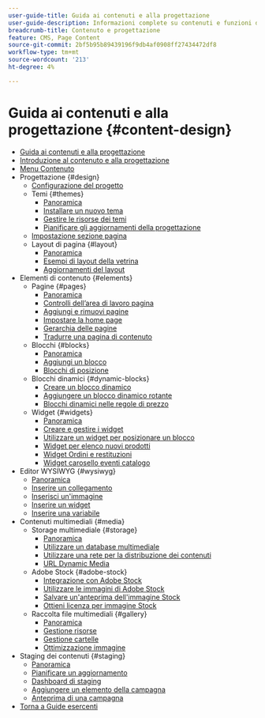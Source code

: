 ```yaml
---
user-guide-title: Guida ai contenuti e alla progettazione
user-guide-description: Informazioni complete su contenuti e funzioni di progettazione per gli amministratori di Adobe Commerce e di Magento Open Source e gli esperti di marketing e-commerce.
breadcrumb-title: Contenuto e progettazione
feature: CMS, Page Content
source-git-commit: 2bf5b95b89439196f9db4af0908ff27434472df8
workflow-type: tm+mt
source-wordcount: '213'
ht-degree: 4%

---
```



# Guida ai contenuti e alla progettazione {#content-design}

- [Guida ai contenuti e alla progettazione](guide-overview.md)
- [Introduzione al contenuto e alla progettazione](introduction.md)
- [Menu Contenuto](content-menu.md)
- Progettazione {#design}
   - [Configurazione del progetto](configuration.md)
   - Temi {#themes}
      - [Panoramica](themes.md)
      - [Installare un nuovo tema](theme-install.md)
      - [Gestire le risorse dei temi](theme-assets.md)
      - [Pianificare gli aggiornamenti della progettazione](schedule.md)
   - [Impostazione sezione pagina](page-setup.md)
   - Layout di pagina {#layout}
      - [Panoramica](page-layout.md)
      - [Esempi di layout della vetrina](page-layout-examples.md)
      - [Aggiornamenti del layout](layout-updates.md)
- Elementi di contenuto {#elements}
   - Pagine {#pages}
      - [Panoramica](pages.md)
      - [Controlli dell’area di lavoro pagina](pages-workspace.md)
      - [Aggiungi e rimuovi pagine](page-add.md)
      - [Impostare la home page](page-home-new.md)
      - [Gerarchia delle pagine](page-hierarchy.md)
      - [Tradurre una pagina di contenuto](page-translate.md)
   - Blocchi {#blocks}
      - [Panoramica](blocks.md)
      - [Aggiungi un blocco](block-add.md)
      - [Blocchi di posizione](block-position.md)
   - Blocchi dinamici {#dynamic-blocks}
      - [Creare un blocco dinamico](dynamic-blocks.md)
      - [Aggiungere un blocco dinamico rotante](dynamic-blocks-rotate.md)
      - [Blocchi dinamici nelle regole di prezzo](dynamic-blocks-price-rules.md)
   - Widget {#widgets}
      - [Panoramica](widgets.md)
      - [Creare e gestire i widget](widget-create.md)
      - [Utilizzare un widget per posizionare un blocco](widget-static-block.md)
      - [Widget per elenco nuovi prodotti](widget-new-products-list.md)
      - [Widget Ordini e restituzioni](widget-orders-returns.md)
      - [Widget carosello eventi catalogo](widget-event-carousel.md)
- Editor WYSIWYG {#wysiwyg}
   - [Panoramica](editor.md)
   - [Inserire un collegamento](editor-insert-link.md)
   - [Inserisci un&#39;immagine](editor-insert-image.md)
   - [Inserire un widget](editor-widget.md)
   - [Inserire una variabile](editor-insert-variable.md)
- Contenuti multimediali {#media}
   - Storage multimediale {#storage}
      - [Panoramica](media-storage.md)
      - [Utilizzare un database multimediale](media-storage-database.md)
      - [Utilizzare una rete per la distribuzione dei contenuti](media-storage-content-delivery-network.md)
      - [URL Dynamic Media](catalog-urls-dynamic-media.md)
   - Adobe Stock {#adobe-stock}
      - [Integrazione con Adobe Stock](adobe-stock.md)
      - [Utilizzare le immagini di Adobe Stock](adobe-stock-manage.md)
      - [Salvare un&#39;anteprima dell&#39;immagine Stock](adobe-stock-save-preview.md)
      - [Ottieni licenza per immagine Stock](adobe-stock-license-image.md)
   - Raccolta file multimediali {#gallery}
      - [Panoramica](media-gallery.md)
      - [Gestione risorse](media-gallery-asset-management.md)
      - [Gestione cartelle](media-gallery-folder-management.md)
      - [Ottimizzazione immagine](media-gallery-image-optimization.md)
- Staging dei contenuti {#staging}
   - [Panoramica](content-staging.md)
   - [Pianificare un aggiornamento](content-staging-scheduled-update.md)
   - [Dashboard di staging](content-staging-dashboard.md)
   - [Aggiungere un elemento della campagna](content-staging-add-item.md)
   - [Anteprima di una campagna](content-staging-preview.md)
- [Torna a Guide esercenti](https://experienceleague.adobe.com/en/docs/commerce-admin/user-guides/home)

